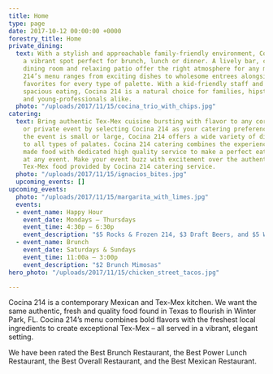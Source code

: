 ```yaml
---
title: Home
type: page
date: 2017-10-12 00:00:00 +0000
forestry_title: Home
private_dining:
  text: With a stylish and approachable family-friendly environment, Cocina 214 is
    a vibrant spot perfect for brunch, lunch or dinner. A lively bar, contemporary
    dining room and relaxing patio offer the right atmosphere for any mood. Cocina
    214’s menu ranges from exciting dishes to wholesome entrees alongside traditional
    favorites for every type of palette. With a kid-friendly staff and comfortable,
    spacious eating, Cocina 214 is a natural choice for families, hipsters, foodies
    and young-professionals alike.
  photo: "/uploads/2017/11/15/cocina_trio_with_chips.jpg"
catering:
  text: Bring authentic Tex-Mex cuisine bursting with flavor to any corporate, wedding
    or private event by selecting Cocina 214 as your catering preference. Whether
    the event is small or large, Cocina 214 offers a wide variety of dishes that caters
    to all types of palates. Cocina 214 catering combines the experience of freshly
    made food with dedicated high quality service to make a perfect eating experience
    at any event. Make your event buzz with excitement over the authentic and deliciousness
    Tex-Mex food provided by Cocina 214 catering service.
  photo: "/uploads/2017/11/15/ignacios_bites.jpg"
  upcoming_events: []
upcoming_events:
  photo: "/uploads/2017/11/15/margarita_with_limes.jpg"
  events:
  - event_name: Happy Hour
    event_date: Mondays – Thursdays
    event_time: 4:30p – 6:30p
    event_description: "$5 Rocks & Frozen 214, $3 Draft Beers, and $5 Wells"
  - event_name: Brunch
    event_date: Saturdays & Sundays
    event_time: 11:00a – 3:00p
    event_description: "$2 Brunch Mimosas"
hero_photo: "/uploads/2017/11/15/chicken_street_tacos.jpg"

---
```

Cocina 214 is a contemporary Mexican and Tex-Mex kitchen. We want the same authentic, fresh and quality food found in Texas to flourish in Winter Park, FL. Cocina 214’s menu combines bold flavors with the freshest local ingredients to create exceptional Tex-Mex &ndash; all served in a vibrant, elegant setting.

We have been rated the Best Brunch Restaurant, the Best Power Lunch Restaurant, the Best Overall Restaurant, and the Best Mexican Restaurant.

